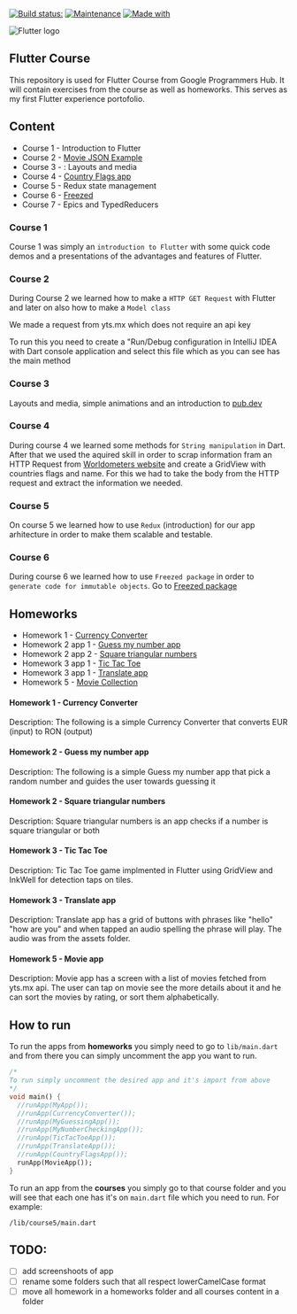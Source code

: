 [![Build status:](https://github.com/CiucurDaniel/FlutterCourse/workflows/UpCode/badge.svg)](https://github.com/CiucurDaniel/FlutterCourse/actions)
[![Maintenance](https://img.shields.io/badge/Maintained%3F-yes-green.svg)](https://github.com/CiucurDaniel/FlutterCourse/graphs/commit-activity)
[![Made with](https://img.shields.io/badge/Made%20with-Flutter-blue)](https://flutter.dev/)

![Flutter logo](https://upload.wikimedia.org/wikipedia/commons/1/17/Google-flutter-logo.png)
## Flutter Course

This repository is used for Flutter Course from Google Programmers Hub. It will contain exercises from the course as well as homeworks. This serves as my first Flutter experience portofolio.

## Content

   * Course 1 - Introduction to Flutter
   * Course 2 - [Movie JSON Example](https://github.com/CiucurDaniel/FlutterCourse/blob/master/lib/Course2/movieJsonExample.dart)
   * Course 3 - : Layouts and media
   * Course 4 - [Country Flags app](https://github.com/CiucurDaniel/FlutterCourse/blob/master/lib/course4/country_flags.dart)
   * Course 5 - Redux state management
   * Course 6 - [Freezed](https://pub.dev/packages/freezed)
   * Course 7 - Epics and TypedReducers
  
  ### **Course 1**
  
  Course 1 was simply an `introduction to Flutter` with some quick code demos and a presentations of the advantages and features of Flutter.
  
  ### **Course 2**
  
  During Course 2 we learned how to make a `HTTP GET Request` with Flutter
and later on also how to make a `Model class`

We made a request from yts.mx which does not require an api key

To run this you need to create a "Run/Debug configuration in IntelliJ IDEA
with Dart console application and select this file which as you can see has the main method

  ### **Course 3**
  
  Layouts and media, simple animations and an introduction to [pub.dev](https://pub.dev/)
  ### **Course 4**
  
  During course 4 we learned some methods for `String manipulation` in Dart. After that we used the aquired skill in order to scrap information fram an HTTP Request from [Worldometers website](https://www.worldometers.info) and create a GridView with countries flags and name. For this we had to take the body from the HTTP request and extract the information we needed.
  
  ### **Course 5**
  
  On course 5 we learned how to use `Redux` (introduction) for our app arhitecture in order to make them scalable and testable.
  
  ### **Course 6**
  
  During course 6 we learned how to use `Freezed package` in order to `generate code for immutable objects`. Go to [Freezed package](https://pub.dev/packages/freezed)

## Homeworks
  
   * Homework 1 - [Currency Converter](https://github.com/CiucurDaniel/FlutterCourse/blob/master/lib/Homework_1_CurrencyConverter/currency_converter.dart)
   * Homework 2 app 1 - [Guess my number app](https://github.com/CiucurDaniel/FlutterCourse/blob/master/lib/Homework_2_MoreApps/guess_my_number.dart)
   * Homework 2 app 2 - [Square triangular numbers](https://github.com/CiucurDaniel/FlutterCourse/blob/master/lib/Homework_2_MoreApps/square_triangular_numbers.dart)
   * Homework 3 app 1 - [Tic Tac Toe](https://github.com/CiucurDaniel/FlutterCourse/blob/master/lib/homework_3_apps/tic_tac_toe.dart)
   * Homework 3 app 1 - [Translate app](https://github.com/CiucurDaniel/FlutterCourse/blob/master/lib/homework_3_apps/translate_app.dart)
   * Homework 5 - [Movie Collection](https://github.com/CiucurDaniel/FlutterCourse/tree/master/lib/homework_5)
 
  
  #### Homework 1 - **Currency Converter**
  
  Description: The following is a simple Currency Converter that converts EUR (input) to RON (output)
  
   #### Homework 2 - **Guess my number app**
  <p>Description: The following is a simple Guess my number app that pick a random number and guides the user towards guessing it
  
   #### Homework 2 - **Square triangular numbers**
  Description: Square triangular numbers is an app checks if a number is square triangular or both
  
   #### Homework 3 - **Tic Tac Toe**
  <p>Description: Tic Tac Toe game implmented in Flutter using GridView and InkWell for detection taps on tiles.
  
  #### Homework 3 - **Translate app**
  Description: Translate app has a grid of buttons with phrases like "hello" "how are you" and when tapped an audio spelling the phrase will play. The audio was from the assets folder.
  
  #### Homework 5 - **Movie app**
  
  Description: Movie app has a screen with a list of movies fetched from yts.mx api. The user can tap on movie see the more details about it and he can sort the movies by rating, or sort them alphabetically.
  
  ## How to run
  
  To run the apps from **homeworks** you simply need to go to `lib/main.dart` and from there you can simply uncomment the app you want to run.
  
  ```dart
  /*
To run simply uncomment the desired app and it's import from above
 */
void main() {
    //runApp(MyApp());
    //runApp(CurrencyConverter());
    //runApp(MyGuessingApp());
    //runApp(MyNumberCheckingApp());
    //runApp(TicTacToeApp());
    //runApp(TranslateApp());
    //runApp(CountryFlagsApp());
    runApp(MovieApp());
}
  ```
  To run an app from the **courses** you simply go to that course folder and you will see that each one has it's on `main.dart` file which you need to run. For example:
  ```
  /lib/course5/main.dart
  ```
  
 ## TODO:
 * [ ] add screenshoots of app 
 * [ ] rename some folders such that all respect lowerCamelCase format
 * [ ] move all homework in a homeworks folder and all courses content in a folder
